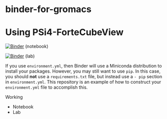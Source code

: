 # binder-for-gromacs

# Using PSi4-ForteCubeView

[![Binder](https://mybinder.org/badge_logo.svg)](https://mybinder.org/v2/gh/yychuang/binder-for-gromacs/HEAD?filepath=index.ipynb)  (notebook) 

[![Binder](https://mybinder.org/badge_logo.svg)](https://mybinder.org/v2/gh/yychuang/binder-for-gromacs/HEAD?urlpath=lab) (lab)


If you use `environment.yml`, then Binder will use a Miniconda distribution
to install your packages. However, you may still want to use `pip`. In
this case, you should **not** use a `requirements.txt` file, but instead use
a `- pip` section in `environment.yml`. This repository is an example of how
to construct your `environment.yml` file to accomplish this.


Working
* Notebook 
* Lab
